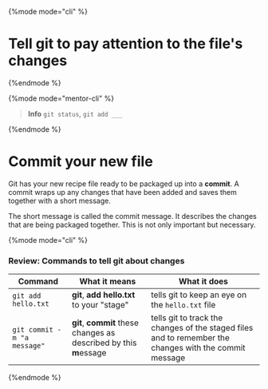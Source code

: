 {%mode mode="cli" %}
# Tell git to pay attention to the file's changes


{%endmode %}

{%mode mode="mentor-cli" %}
> **Info** `git status`, `git add ___`

{%endmode %}


# Commit your new file

Git has your new recipe file ready to be packaged up into a **commit**. A commit wraps up any changes that have been added and saves them together with a short message. 

The short message is called the commit message. It describes the changes that are being packaged together. This is not only important but necessary.




{%mode mode="cli" %}

### Review: Commands to tell git about changes

| Command     | What it means | What it does |
| ----------- | ------------- | ------------ |
| `git add hello.txt` | **git**, **add hello.txt** to your "stage" | tells git to keep an eye on the `hello.txt` file |
| `git commit -m "a message"` | **git**, **commit** these changes as described by this **m**essage | tells git to track the changes of the staged files and to remember the changes with the commit message |

{%endmode %}

